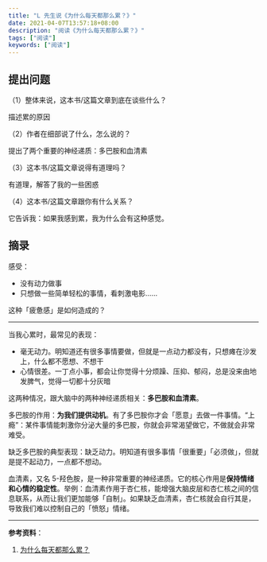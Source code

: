 ```yaml
---
title: "L 先生说《为什么每天都那么累？》"
date: 2021-04-07T13:57:18+08:00
description: "阅读《为什么每天都那么累？》"
tags: ["阅读"]
keywords: ["阅读"]
---
```


## 提出问题

（1）整体来说，这本书/这篇文章到底在谈些什么？

描述累的原因

（2）作者在细部说了什么，怎么说的？

提出了两个重要的神经递质：多巴胺和血清素

（3）这本书/这篇文章说得有道理吗？

有道理，解答了我的一些困惑

（4）这本书/这篇文章跟你有什么关系？

它告诉我：如果我感到累，我为什么会有这种感觉。

## 摘录

感受：

- 没有动力做事
- 只想做一些简单轻松的事情，看刺激电影……

这种「疲惫感」是如何造成的？

---

当我心累时，最常见的表现：

- 毫无动力。明知道还有很多事情要做，但就是一点动力都没有，只想瘫在沙发上，什么都不愿想、不想干
- 心情很差。一丁点小事，都会让你觉得十分烦躁、压抑、郁闷，总是没来由地发脾气，觉得一切都十分灰暗

这两种情况，跟大脑中的两种神经递质相关：**多巴胺和血清素**。

多巴胺的作用：**为我们提供动机**。有了多巴胺你才会「愿意」去做一件事情。“上瘾”：某件事情能刺激你分泌大量的多巴胺，你就会非常渴望做它，不做就会非常难受。

缺乏多巴胺的典型表现：缺乏动力。明知道有很多事情「很重要」「必须做」，但就是提不起动力，一点都不想动。

血清素，又名 5-羟色胺，是一种非常重要的神经递质。它的核心作用是**保持情绪和心情的稳定性**。举例：血清素作用于杏仁核，能增强大脑皮层和杏仁核之间的信息联系，从而让我们更加能够「自制」。如果缺乏血清素，杏仁核就会自行其是，导致我们难以控制自己的「愤怒」情绪。

---

**参考资料**：

1. [为什么每天都那么累？](https://mp.weixin.qq.com/s/qCurmyK8joAfFlGz7LPm7A)
